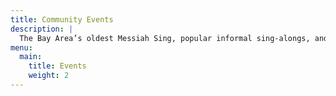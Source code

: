 ```yaml
---
title: Community Events
description: |
  The Bay Area’s oldest Messiah Sing, popular informal sing-alongs, and more!
menu:
  main:
    title: Events
    weight: 2
---
```

